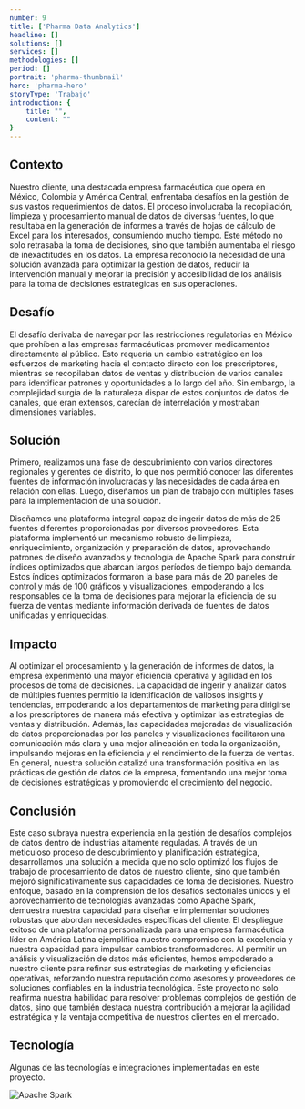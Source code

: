 ```yaml
---
number: 9
title: ['Pharma Data Analytics']
headline: []
solutions: []
services: []
methodologies: []
period: []
portrait: 'pharma-thumbnail'
hero: 'pharma-hero'
storyType: 'Trabajo'
introduction: {
    title: "",
    content: ""
}
---
```



## Contexto

Nuestro cliente, una destacada empresa farmacéutica que opera en México, Colombia y América Central, enfrentaba desafíos en la gestión de sus vastos requerimientos de datos. El proceso involucraba la recopilación, limpieza y procesamiento manual de datos de diversas fuentes, lo que resultaba en la generación de informes a través de hojas de cálculo de Excel para los interesados, consumiendo mucho tiempo. Este método no solo retrasaba la toma de decisiones, sino que también aumentaba el riesgo de inexactitudes en los datos. La empresa reconoció la necesidad de una solución avanzada para optimizar la gestión de datos, reducir la intervención manual y mejorar la precisión y accesibilidad de los análisis para la toma de decisiones estratégicas en sus operaciones.

## Desafío

El desafío derivaba de navegar por las restricciones regulatorias en México que prohíben a las empresas farmacéuticas promover medicamentos directamente al público. Esto requería un cambio estratégico en los esfuerzos de marketing hacia el contacto directo con los prescriptores, mientras se recopilaban datos de ventas y distribución de varios canales para identificar patrones y oportunidades a lo largo del año. Sin embargo, la complejidad surgía de la naturaleza dispar de estos conjuntos de datos de canales, que eran extensos, carecían de interrelación y mostraban dimensiones variables.

## Solución

Primero, realizamos una fase de descubrimiento con varios directores regionales y gerentes de distrito, lo que nos permitió conocer las diferentes fuentes de información involucradas y las necesidades de cada área en relación con ellas. Luego, diseñamos un plan de trabajo con múltiples fases para la implementación de una solución.

Diseñamos una plataforma integral capaz de ingerir datos de más de 25 fuentes diferentes proporcionadas por diversos proveedores. Esta plataforma implementó un mecanismo robusto de limpieza, enriquecimiento, organización y preparación de datos, aprovechando patrones de diseño avanzados y tecnología de Apache Spark para construir índices optimizados que abarcan largos períodos de tiempo bajo demanda. Estos índices optimizados formaron la base para más de 20 paneles de control y más de 100 gráficos y visualizaciones, empoderando a los responsables de la toma de decisiones para mejorar la eficiencia de su fuerza de ventas mediante información derivada de fuentes de datos unificadas y enriquecidas.

## Impacto

Al optimizar el procesamiento y la generación de informes de datos, la empresa experimentó una mayor eficiencia operativa y agilidad en los procesos de toma de decisiones. La capacidad de ingerir y analizar datos de múltiples fuentes permitió la identificación de valiosos insights y tendencias, empoderando a los departamentos de marketing para dirigirse a los prescriptores de manera más efectiva y optimizar las estrategias de ventas y distribución. Además, las capacidades mejoradas de visualización de datos proporcionadas por los paneles y visualizaciones facilitaron una comunicación más clara y una mejor alineación en toda la organización, impulsando mejoras en la eficiencia y el rendimiento de la fuerza de ventas. En general, nuestra solución catalizó una transformación positiva en las prácticas de gestión de datos de la empresa, fomentando una mejor toma de decisiones estratégicas y promoviendo el crecimiento del negocio.

## Conclusión

Este caso subraya nuestra experiencia en la gestión de desafíos complejos de datos dentro de industrias altamente reguladas. A través de un meticuloso proceso de descubrimiento y planificación estratégica, desarrollamos una solución a medida que no solo optimizó los flujos de trabajo de procesamiento de datos de nuestro cliente, sino que también mejoró significativamente sus capacidades de toma de decisiones. Nuestro enfoque, basado en la comprensión de los desafíos sectoriales únicos y el aprovechamiento de tecnologías avanzadas como Apache Spark, demuestra nuestra capacidad para diseñar e implementar soluciones robustas que abordan necesidades específicas del cliente. El despliegue exitoso de una plataforma personalizada para una empresa farmacéutica líder en América Latina ejemplifica nuestro compromiso con la excelencia y nuestra capacidad para impulsar cambios transformadores. Al permitir un análisis y visualización de datos más eficientes, hemos empoderado a nuestro cliente para refinar sus estrategias de marketing y eficiencias operativas, reforzando nuestra reputación como asesores y proveedores de soluciones confiables en la industria tecnológica. Este proyecto no solo reafirma nuestra habilidad para resolver problemas complejos de gestión de datos, sino que también destaca nuestra contribución a mejorar la agilidad estratégica y la ventaja competitiva de nuestros clientes en el mercado.

## Tecnología

Algunas de las tecnologías e integraciones implementadas en este proyecto.

<div class="story_story__mainContent__technologies__v5XXm">
  <div class="story_story__mainContent__technologies__images__6NSg5">
    <div>
      <img loading="lazy" src="/technologies/apache-spark.svg" alt="Apache Spark"/>
    </div>
  </div>
</div>